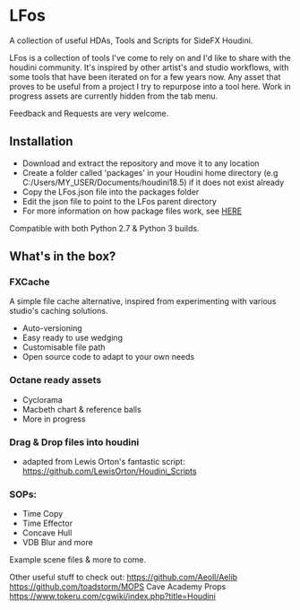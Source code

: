 # LFos

A collection of useful HDAs, Tools and Scripts for SideFX Houdini.

LFos is a collection of tools I've come to rely on and I'd like to share with the houdini community. It's inspired by other artist's and studio workflows, with some tools that have been iterated on for a few years now. Any asset that proves to be useful from a project I try to repurpose into a tool here. Work in progress assets are currently hidden from the tab menu.

Feedback and Requests are very welcome.

## Installation 
* Download and extract the repository and move it to any location
* Create a folder called 'packages' in your Houdini home directory (e.g C:/Users/MY_USER/Documents/houdini18.5) if it does not exist already
* Copy the LFos.json file into the packages folder
* Edit the json file to point to the LFos parent directory
* For more information on how package files work, see [HERE](https://www.sidefx.com/docs/houdini/ref/plugins.html)

Compatible with both Python 2.7 & Python 3 builds.

## What's in the box?

### FXCache
A simple file cache alternative, inspired from experimenting with various studio's caching solutions.

* Auto-versioning
* Easy ready to use wedging
* Customisable file path
* Open source code to adapt to your own needs

### Octane ready assets
* Cyclorama
* Macbeth chart & reference balls
* More in progress

### Drag & Drop files into houdini
- adapted from Lewis Orton's fantastic script:  https://github.com/LewisOrton/Houdini_Scripts

### SOPs:
* Time Copy
* Time Effector
* Concave Hull
* VDB Blur
and more

Example scene files & more to come. 

Other useful stuff to check out:
https://github.com/Aeoll/Aelib
https://github.com/toadstorm/MOPS
Cave Academy Props
https://www.tokeru.com/cgwiki/index.php?title=Houdini
